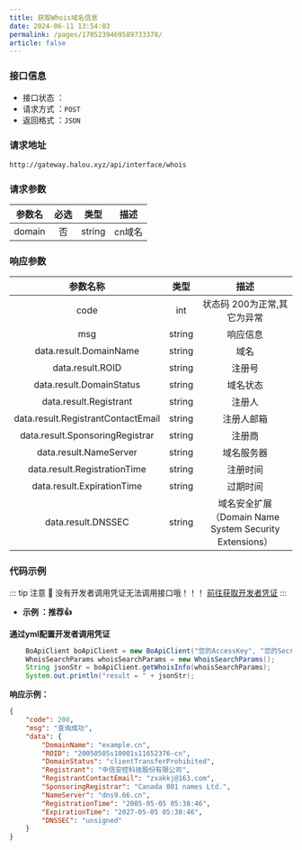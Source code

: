 ```yaml
---
title: 获取Whois域名信息
date: 2024-06-11 13:54:03
permalink: /pages/1705239469589733378/
article: false
---
```



### 接口信息

- 接口状态 ： <Badge text="正常"/>
- 请求方式 ：`POST`
- 返回格式 ：`JSON`

### 请求地址
```shell
http://gateway.halou.xyz/api/interface/whois
```

### 请求参数

| 参数名 | 必选 |  类型  |  描述  |
|:------:|:---:|:------:|:----:|
| domain |  否  | string | cn域名 |

### 响应参数

|              参数名称              |  类型  |                         描述                         |
|:----------------------------------:|:------:|:--------------------------------------------------:|
|                code                |  int   |             状态码 200为正常,其它为异常              |
|                msg                 | string |                       响应信息                       |
|       data.result.DomainName       | string |                         域名                         |
|          data.result.ROID          | string |                        注册号                        |
|      data.result.DomainStatus      | string |                       域名状态                       |
|       data.result.Registrant       | string |                        注册人                        |
| data.result.RegistrantContactEmail | string |                      注册人邮箱                      |
|  data.result.SponsoringRegistrar   | string |                        注册商                        |
|       data.result.NameServer       | string |                      域名服务器                      |
|    data.result.RegistrationTime    | string |                       注册时间                       |
|     data.result.ExpirationTime     | string |                       过期时间                       |
|         data.result.DNSSEC         | string | 域名安全扩展（Domain Name System Security Extensions） |

### 代码示例

::: tip 注意 🔔️
没有开发者调用凭证无法调用接口哦！！！ [前往获取开发者凭证](http://api.halou.xyz/account/center)
:::


- **示例 ：推荐👍**

**通过yml配置开发者调用凭证**

```java
    BoApiClient boApiClient = new BoApiClient("您的AccessKey", "您的SecretKey");
    WhoisSearchParams whoisSearchParams = new WhoisSearchParams();
    String jsonStr = boApiClient.getWhoisInfo(whoisSearchParams);
    System.out.println("result = " + jsonStr);
```

**响应示例：**

```json
{
    "code": 200,
    "msg": "查询成功",
    "data": {
        "DomainName": "example.cn",
        "ROID": "20050505s10001s11652376-cn",
        "DomainStatus": "clientTransferProhibited",
        "Registrant": "中信安控科技股份有限公司",
        "RegistrantContactEmail": "zxakkj@163.com",
        "SponsoringRegistrar": "Canada 001 names Ltd.",
        "NameServer": "dns9.66.cn",
        "RegistrationTime": "2005-05-05 05:38:46",
        "ExpirationTime": "2027-05-05 05:38:46",
        "DNSSEC": "unsigned"
    }
}
```

<!-- ###  **更多示例详见：[BoAPI-SDK-Demo 示例项目](https://github.com/tang-amber/BoAPI-sdk-demo/blob/master/src/main/java/icu/qimuu/qiapisdkdemo/controller/InvokeController.java)** -->

